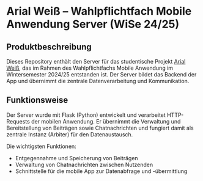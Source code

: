 # Arial Weiß – Wahlpflichtfach Mobile Anwendung Server (WiSe 24/25)
## Produktbeschreibung
Dieses Repository enthält den Server für das studentische Projekt [Arial Weiß](https://github.com/LinuBau/Mobile_Anwendung), das im Rahmen des Wahlpflichtfachs Mobile Anwendung im Wintersemester 2024/25 entstanden ist.
Der Server bildet das Backend der App und übernimmt die zentrale Datenverarbeitung und Kommunikation.


## Funktionsweise
Der Server wurde mit Flask (Python) entwickelt und verarbeitet HTTP-Requests der mobilen Anwendung.
Er übernimmt die Verwaltung und Bereitstellung von Beiträgen sowie Chatnachrichten und fungiert damit als zentrale Instanz (Arbiter) für den Datenaustausch.

Die wichtigsten Funktionen:
- Entgegennahme und Speicherung von Beiträgen
- Verwaltung von Chatnachrichten zwischen Nutzenden
- Schnittstelle für die mobile App zur Datenabfrage und -übermittlung


